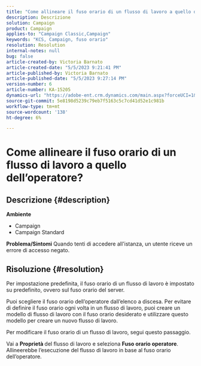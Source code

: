 ```yaml
---
title: "Come allineare il fuso orario di un flusso di lavoro a quello dell’operatore?"
description: Descrizione
solution: Campaign
product: Campaign
applies-to: "Campaign Classic,Campaign"
keywords: "KCS, Campaign, fuso orario"
resolution: Resolution
internal-notes: null
bug: false
article-created-by: Victoria Barnato
article-created-date: "5/5/2023 9:21:41 PM"
article-published-by: Victoria Barnato
article-published-date: "5/5/2023 9:27:14 PM"
version-number: 6
article-number: KA-15205
dynamics-url: "https://adobe-ent.crm.dynamics.com/main.aspx?forceUCI=1&pagetype=entityrecord&etn=knowledgearticle&id=55fdf5cd-8aeb-ed11-a7c6-6045bd0065f9"
source-git-commit: 5e8198d5239c79eb7f5163c5c7cd41d52e1c981b
workflow-type: tm+mt
source-wordcount: '138'
ht-degree: 6%

---
```


# Come allineare il fuso orario di un flusso di lavoro a quello dell’operatore?

## Descrizione {#description}

<b>Ambiente</b>
- Campaign
- Campaign Standard


<b>Problema/Sintomi</b>
Quando tenti di accedere all&#39;istanza, un utente riceve un errore di accesso negato.


## Risoluzione {#resolution}






Per impostazione predefinita, il fuso orario di un flusso di lavoro è impostato su predefinito, ovvero sul fuso orario del server.



Puoi scegliere il fuso orario dell’operatore dall’elenco a discesa. Per evitare di definire il fuso orario ogni volta in un flusso di lavoro, puoi creare un modello di flusso di lavoro con il fuso orario desiderato e utilizzare questo modello per creare un nuovo flusso di lavoro.



Per modificare il fuso orario di un flusso di lavoro, segui questo passaggio.



Vai a <b>Proprietà </b>del flusso di lavoro e seleziona <b>Fuso orario operatore</b>. Allineerebbe l’esecuzione del flusso di lavoro in base al fuso orario dell’operatore.


